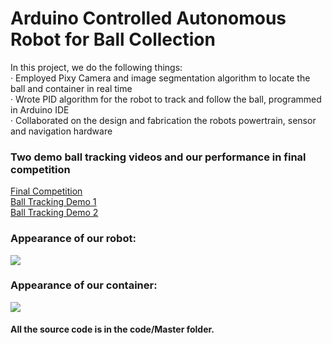 # Arduino Controlled Autonomous Robot for Ball Collection
In this project, we do the following things:  
· Employed Pixy Camera and image segmentation algorithm to locate the ball and container in real time  
· Wrote PID algorithm for the robot to track and follow the ball, programmed in Arduino IDE  
· Collaborated on the design and fabrication the robots powertrain, sensor and navigation hardware  

### Two demo ball tracking videos and our performance in final competition

[Final Competition](https://www.youtube.com/watch?v=fU1fNfBJTtA)   
[Ball Tracking Demo 1](https://www.youtube.com/watch?v=Wlfwm1OvA4c)  
[Ball Tracking Demo 2](https://www.youtube.com/watch?v=8-BpY_hJBjg)  

### Appearance of our robot: 
![](https://raw.githubusercontent.com/shen338/ME588-Project/master/Mars%20Mission/Final%20Report%20and%20Presentation/Related%20Files/Images/IMG_5064.JPG)
### Appearance of our container: 
![](https://raw.githubusercontent.com/shen338/ME588-Project/master/Mars%20Mission/Final%20Report%20and%20Presentation/Related%20Files/Images/IMG_5062.JPG)

#### All the source code is in the code/Master folder. 
